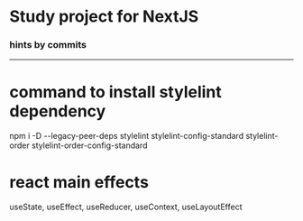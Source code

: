 # Study project for NextJS

### hints by commits
-------------------------------------------

# command to install stylelint dependency
npm i -D --legacy-peer-deps stylelint stylelint-config-standard stylelint-order stylelint-order-config-standard

# react main effects
useState, useEffect, useReducer, useContext, useLayoutEffect